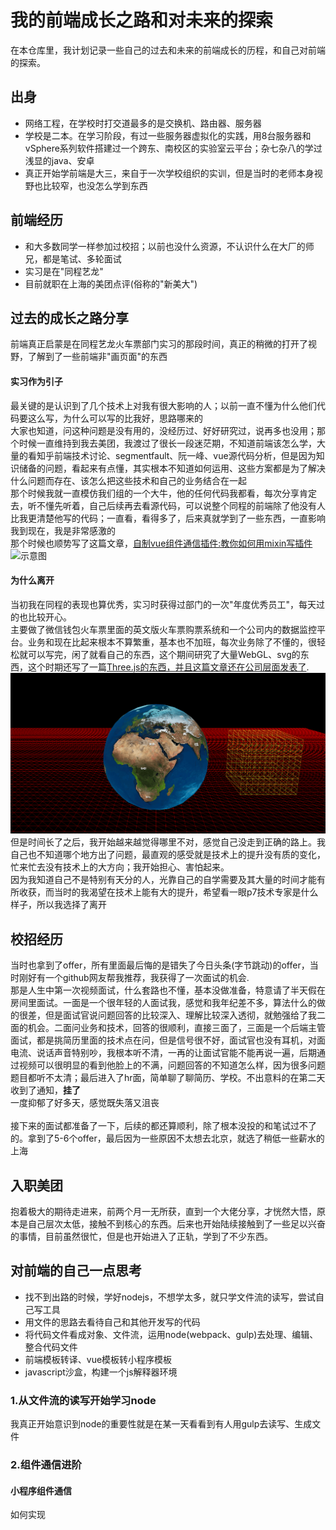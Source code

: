 # 我的前端成长之路和对未来的探索
在本仓库里，我计划记录一些自己的过去和未来的前端成长的历程，和自己对前端的探索。

出身
---
- 网络工程，在学校时打交道最多的是交换机、路由器、服务器
- 学校是二本。在学习阶段，有过一些服务器虚拟化的实践，用8台服务器和vSphere系列软件搭建过一个跨东、南校区的实验室云平台；杂七杂八的学过浅显的java、安卓
- 真正开始学前端是大三，来自于一次学校组织的实训，但是当时的老师本身视野也比较窄，也没怎么学到东西

前端经历
---
- 和大多数同学一样参加过校招；以前也没什么资源，不认识什么在大厂的师兄，都是笔试、多轮面试
- 实习是在"同程艺龙"
- 目前就职在上海的美团点评(俗称的"新美大")

过去的成长之路分享
---
前端真正启蒙是在同程艺龙火车票部门实习的那段时间，真正的稍微的打开了视野，了解到了一些前端非"画页面"的东西

#### 实习作为引子
最关键的是认识到了几个技术上对我有很大影响的人；以前一直不懂为什么他们代码要这么写，为什么可以写的比我好，思路哪来的<br>
大家也知道，问这种问题是没有用的，没经历过、好好研究过，说再多也没用；那个时候一直维持到我去美团，我渡过了很长一段迷茫期，不知道前端该怎么学，大量的看知乎前端技术讨论、segmentfault、阮一峰、vue源代码分析，但是因为知识储备的问题，看起来有点懂，其实根本不知道如何运用、这些方案都是为了解决什么问题而存在、该怎么把这些技术和自己的业务结合在一起<br>
那个时候我就一直模仿我们组的一个大牛，他的任何代码我都看，每次分享肯定去，听不懂先听着，自己后续再去看源代码，可以说整个同程的前端除了他没有人比我更清楚他写的代码；一直看，看得多了，后来真就学到了一些东西，一直影响我到现在，我是非常感激的<br>
那个时候也顺势写了这篇文章，[自制vue组件通信插件:教你如何用mixin写插件](https://segmentfault.com/a/1190000015554464)
![示意图](https://image-static.segmentfault.com/325/626/3256260828-5b3f4175215d3_articlex)

#### 为什么离开
当初我在同程的表现也算优秀，实习时获得过部门的一次"年度优秀员工"，每天过的也比较开心。<br>
主要做了微信钱包火车票里面的英文版火车票购票系统和一个公司内的数据监控平台。业务和现在比起来根本不算繁重，基本也不加班，每次业务除了不懂的，很轻松就可以写完，闲了就看自己的东西，这个期间研究了大量WebGL、svg的东西，这个时期还写了一篇[Three.js的东西，并且这篇文章还在公司层面发表了](https://screetbloom.github.io/2017/08/03/ThreeJs/#more).<br>
![three.js](./img/three.png)
但是时间长了之后，我开始越来越觉得哪里不对，感觉自己没走到正确的路上。我自己也不知道哪个地方出了问题，最直观的感受就是技术上的提升没有质的变化，忙来忙去没有技术上的大方向；我开始担心、害怕起来。<br>
因为我知道自己不是特别有天分的人，光靠自己的自学需要及其大量的时间才能有所收获，而当时的我渴望在技术上能有大的提升，希望看一眼p7技术专家是什么样子，所以我选择了离开



校招经历
---
当时也拿到了offer，所有里面最后悔的是错失了今日头条(字节跳动)的offer，当时刚好有一个github网友帮我推荐，我获得了一次面试的机会.<br>
那是人生中第一次视频面试，什么套路也不懂，基本没做准备，特意请了半天假在房间里面试。一面是一个很年轻的人面试我，感觉和我年纪差不多，算法什么的做的很差，但是面试官说问题回答的比较深入、理解比较深入透彻，就勉强给了我二面的机会。二面问业务和技术，回答的很顺利，直接三面了，三面是一个后端主管面试，都是挑简历里面的技术点在问，但是信号很不好，面试官也没有耳机，对面电流、说话声音特别吵，我根本听不清，一再的让面试官能不能再说一遍，后期通过视频可以很明显的看到他脸上的不满，问题回答的不知道怎么样，因为很多问题题目都听不太清；最后进入了hr面，简单聊了聊简历、学校。不出意料的在第二天收到了通知，**挂了**<br>
一度抑郁了好多天，感觉既失落又沮丧<br>
<br>
接下来的面试都准备了一下，后续的都还算顺利，除了根本没投的和笔试过不了的。拿到了5-6个offer，最后因为一些原因不太想去北京，就选了稍低一些薪水的上海<br>

入职美团
---
抱着极大的期待走进来，前两个月一无所获，直到一个大佬分享，才恍然大悟，原本是自己层次太低，接触不到核心的东西。后来也开始陆续接触到了一些足以兴奋的事情，目前虽然很忙，但是也开始进入了正轨，学到了不少东西。

对前端的自己一点思考
---
- 找不到出路的时候，学好nodejs，不想学太多，就只学文件流的读写，尝试自己写工具
- 用文件的思路去看待自己和其他开发写的代码
- 将代码文件看成对象、文件流，运用node(webpack、gulp)去处理、编辑、整合代码文件
- 前端模板转译、vue模板转小程序模板
- javascript沙盒，构建一个js解释器环境

### 1.从文件流的读写开始学习node
我真正开始意识到node的重要性就是在某一天看看到有人用gulp去读写、生成文件


### 2.组件通信进阶

#### 小程序组件通信
如何实现











